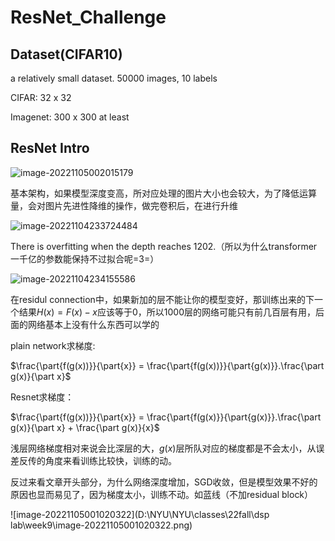 # ResNet_Challenge

## Dataset(CIFAR10)

a relatively small dataset. 50000 images, 10 labels

CIFAR: 32 x 32

Imagenet: 300 x 300 at least

## ResNet Intro

![image-20221105002015179](C:\Users\92333\AppData\Roaming\Typora\typora-user-images\image-20221105002015179.png)

基本架构，如果模型深度变高，所对应处理的图片大小也会较大，为了降低运算量，会对图片先进性降维的操作，做完卷积后，在进行升维

![image-20221104233724484](C:\Users\92333\AppData\Roaming\Typora\typora-user-images\image-20221104233724484.png)

There is overfitting when the depth reaches 1202.（所以为什么transformer一千亿的参数能保持不过拟合呢=3=）

![image-20221104234155586](C:\Users\92333\AppData\Roaming\Typora\typora-user-images\image-20221104234155586.png)

在residul connection中，如果新加的层不能让你的模型变好，那训练出来的下一个结果$H(x) = F(x) - x$应该等于0，所以1000层的网络可能只有前几百层有用，后面的网络基本上没有什么东西可以学的



plain network求梯度:

$\frac{\part{f(g(x))}}{\part{x}} = \frac{\part{f(g(x))}}{\part{g(x)}}.\frac{\part g(x)}{\part x}$

Resnet求梯度：

$\frac{\part{f(g(x))}}{\part{x}} = \frac{\part{f(g(x)}}{\part{g(x)}}.\frac{\part g(x)}{\part x} + \frac{\part g(x)}{x}$

浅层网络梯度相对来说会比深层的大，$g(x)$层所队对应的梯度都是不会太小，从误差反传的角度来看训练比较快，训练的动。

反过来看文章开头部分，为什么网络深度增加，SGD收敛，但是模型效果不好的原因也显而易见了，因为梯度太小，训练不动。如蓝线（不加residual block）

![image-20221105001020322](D:\NYU\NYU\classes\22fall\dsp lab\week9\image-20221105001020322.png)

